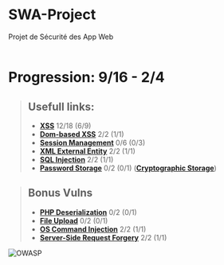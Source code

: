 # SWA-Project
Projet de Sécurité des App Web <br><br>

# Progression: 9/16 - 2/4

> ## Usefull links:  
> - **[XSS](https://cheatsheetseries.owasp.org/cheatsheets/Cross_Site_Scripting_Prevention_Cheat_Sheet.html)** 12/18 (6/9)
> - **[Dom-based XSS](https://cheatsheetseries.owasp.org/cheatsheets/DOM_based_XSS_Prevention_Cheat_Sheet.html)** 2/2 (1/1)
> - **[Session Management](https://cheatsheetseries.owasp.org/cheatsheets/Session_Management_Cheat_Sheet.html)** 0/6 (0/3)
> - **[XML External Entity](https://cheatsheetseries.owasp.org/cheatsheets/XML_External_Entity_Prevention_Cheat_Sheet.html)** 2/2 (1/1)
> - **[SQL Injection](https://cheatsheetseries.owasp.org/cheatsheets/SQL_Injection_Prevention_Cheat_Sheet.html)** 2/2 (1/1)
> - **[Password Storage](https://cheatsheetseries.owasp.org/cheatsheets/Password_Storage_Cheat_Sheet.html)** 0/2 (0/1)
>  (**[Cryptographic Storage](https://cheatsheetseries.owasp.org/cheatsheets/Cryptographic_Storage_Cheat_Sheet.html#defence-in-depth)**)

> ## Bonus Vulns
> - **[PHP Deserialization](https://cheatsheetseries.owasp.org/cheatsheets/Deserialization_Cheat_Sheet.html)**  0/2 (0/1)
> - **[File Upload](https://cheatsheetseries.owasp.org/cheatsheets/File_Upload_Cheat_Sheet.html)** 0/2 (0/1)
> - **[OS Command Injection](https://cheatsheetseries.owasp.org/cheatsheets/OS_Command_Injection_Defense_Cheat_Sheet.html)** 2/2 (1/1)
> - **[Server-Side Request Forgery](https://cheatsheetseries.owasp.org/cheatsheets/Server_Side_Request_Forgery_Prevention_Cheat_Sheet.html)** 2/2 (1/1)

![OWASP](https://camo.githubusercontent.com/96475b35e2706618a8fc7d125da55ecc4bbfc73f7963b45157fa91e264df9ecc/68747470733a2f2f6f776173702e6f72672f6173736574732f696d616765732f6c6f676f2e706e67)
